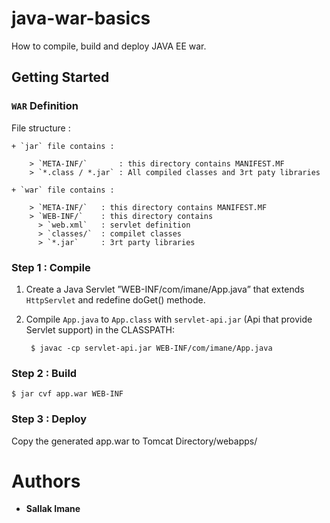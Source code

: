 # java-war-basics
How to compile, build and deploy JAVA EE war.

## Getting Started 

### `WAR` Definition 

File structure :

    + `jar` file contains : 

        > `META-INF/`       : this directory contains MANIFEST.MF
        > `*.class / *.jar` : All compiled classes and 3rt paty libraries

    + `war` file contains : 

        > `META-INF/`   : this directory contains MANIFEST.MF
        > `WEB-INF/`    : this directory contains
          > `web.xml`   : servlet definition
          > `classes/`  : compilet classes
          > `*.jar`     : 3rt party libraries

### Step 1 : Compile

1. Create a Java Servlet ”WEB-INF/com/imane/App.java” that extends `HttpServlet` and redefine doGet() methode.

2. Compile `App.java` to `App.class` with `servlet-api.jar` (Api that provide Servlet support) in the CLASSPATH:

        $ javac -cp servlet-api.jar WEB-INF/com/imane/App.java


### Step 2 : Build  
    $ jar cvf app.war WEB-INF
### Step 3 : Deploy

Copy the generated app.war to Tomcat Directory/webapps/

# Authors
 + **Sallak Imane** 